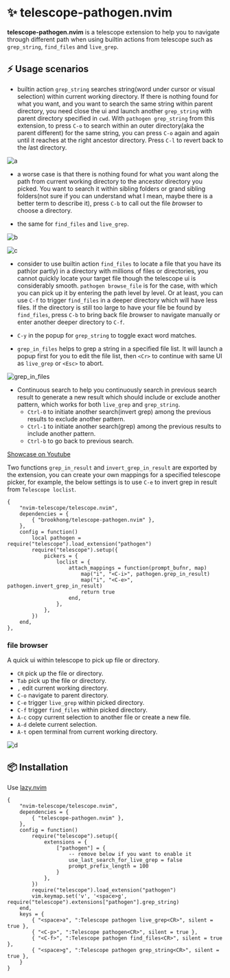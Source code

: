 # ✨ telescope-pathogen.nvim

**telescope-pathogen.nvim** is a telescope extension to help you to navigate through different path when using builtin actions from telescope such as `grep_string`, `find_files` and `live_grep`.

## ⚡️ Usage scenarios

* builtin action `grep_string` searches string(word under cursor or visual selection) within current working directory. If there is nothing found for what you want, and you want to search the same string within parent directory, you need close the ui and launch another `grep_string` with parent directory specified in `cwd`. With `pathogen grep_string` from this extension, to press `C-o` to search within an *o*uter directory(aka the parent different) for the same string, you can press `C-o` again and again until it reaches at the right ancestor directory. Press `C-l` to revert back to the *l*ast directory.

![a](https://user-images.githubusercontent.com/288207/225836008-a4b076a2-b81a-4208-9db7-b469e65040c1.gif)

* a worse case is that there is nothing found for what you want along the path from current working directory to the ancestor directory you picked. You want to search it within sibling folders or grand sibling folders(not sure if you can understand what I mean, maybe there is a better term to describe it), press `C-b` to call out the file *b*rowser to choose a directory.

* the same for `find_files` and `live_grep`.

![b](https://user-images.githubusercontent.com/288207/225836119-b4dd576b-2489-47d7-a891-a1344df6c54d.gif)

![c](https://user-images.githubusercontent.com/288207/225836208-fb5bf2cc-5c08-40ff-8bb1-0d62375315c6.gif)


* consider to use builtin action `find_files` to locate a file that you have its path(or partly) in a directory with millions of files or directories, you cannot quickly locate your target file though the telescope ui is considerably smooth. `pathogen browse_file` is for the case, with which you can pick up it by entering the path level by level. Or at least, you can use `C-f` to trigger `find_files` in a deeper directory which will have less files. If the directory is still too large to have your file be found by `find_files`, press `C-b` to bring back file *b*rowser to navigate manually or enter another deeper directory to `C-f`.

* `C-y` in the popup for `grep_string` to toggle exact word matches.

* `grep_in_files` helps to grep a string in a specified file list. It will launch a popup first for you to edit the file list, then `<Cr>` to continue with same UI as `live_grep` or `<Esc>` to abort.

![grep_in_files](https://github.com/brookhong/telescope-pathogen.nvim/assets/288207/05f54ddb-06ee-4951-8bef-d30cf178035e)

* Continuous search to help you continuously search in previous search result to generate a new result which should include or exclude another pattern, which works for both `live_grep` and `grep_string`.
    * `Ctrl-0` to initiate another search(invert grep) among the previous results to exclude another pattern.
    * `Ctrl-1` to initiate another search(grep) among the previous results to include another pattern.
    * `Ctrl-b` to go back to previous search.

[Showcase on Youtube](https://www.youtube.com/watch?v=cCeIuBG4vYM)

Two functions `grep_in_result` and `invert_grep_in_result` are exported by the extension, you can create your own mappings for a specified telescope picker, for example, the below settings is to use `C-e` to invert grep in result from `Telescope loclist`.

    {
        "nvim-telescope/telescope.nvim",
        dependencies = {
            { "brookhong/telescope-pathogen.nvim" },
        },
        config = function()
            local pathogen = require("telescope").load_extension("pathogen")
            require("telescope").setup({
                pickers = {
                    loclist = {
                        attach_mappings = function(prompt_bufnr, map)
                            map("i", "<C-i>", pathogen.grep_in_result)
                            map("i", "<C-e>", pathogen.invert_grep_in_result)
                            return true
                        end,
                    },
                },
            })
        end,
    },

### file browser

A quick ui within telescope to pick up file or directory.

* `CR` pick up the file or directory.
* `Tab` pick up the file or directory.
* `,` edit current working directory.
* `C-o` navigate to parent directory.
* `C-e` trigger `live_grep` within picked directory.
* `C-f` trigger `find_files` within picked directory.
* `A-c` copy current selection to another file or create a new file.
* `A-d` delete current selection.
* `A-t` open terminal from current working directory.

![d](https://user-images.githubusercontent.com/288207/225836274-713eb4ee-1330-4dc6-9649-47701b993081.gif)

## 📦 Installation

Use [lazy.nvim](https://github.com/folke/lazy.nvim)

    {
        "nvim-telescope/telescope.nvim",
        dependencies = {
            { "telescope-pathogen.nvim" },
        },
        config = function()
            require("telescope").setup({
                extensions = {
                    ["pathogen"] = {
                        -- remove below if you want to enable it
                        use_last_search_for_live_grep = false
                        prompt_prefix_length = 100
                    }
                },
            })
            require("telescope").load_extension("pathogen")
            vim.keymap.set('v', '<space>g', require("telescope").extensions["pathogen"].grep_string)
        end,
        keys = {
            { "<space>a", ":Telescope pathogen live_grep<CR>", silent = true },
            { "<C-p>", ":Telescope pathogen<CR>", silent = true },
            { "<C-f>", ":Telescope pathogen find_files<CR>", silent = true },
            { "<space>g", ":Telescope pathogen grep_string<CR>", silent = true },
        }
    }
